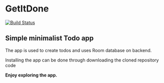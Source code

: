 # GetItDone
[![Build Status](https://app.bitrise.io/app/e28f5db64f9dcc90/status.svg?token=7Qkboqi4aHGpzkxU86rN0w)](https://app.bitrise.io/app/e28f5db64f9dcc90)

## Simple minimalist Todo app


The app is used to create todos and uses Room database on backend.


Installing the app can be done through downloading the cloned repository code

<b>Enjoy exploring the app.</b>
